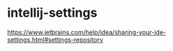 # intellij-settings
https://www.jetbrains.com/help/idea/sharing-your-ide-settings.html#settings-repository
